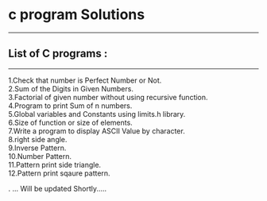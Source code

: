 # c program Solutions
****************************************************************
## List of C programs : 
----------------------------------------------------------------
1.Check that number is Perfect Number or Not.  
2.Sum of the Digits in Given Numbers.  
3.Factorial of given number without using recursive function.  
4.Program to print Sum of n numbers.  
5.Global variables and Constants using limits.h library.  
6.Size of function or size of elements.  
7.Write a program to display ASCII Value by character.  
8.right side angle.   
9.Inverse Pattern.  
10.Number Pattern.  
11.Pattern print side triangle.  
12.Pattern print sqaure pattern.  

.
... Will be updated Shortly.....
